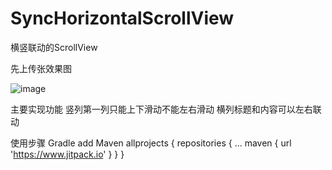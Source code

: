 # SyncHorizontalScrollView
横竖联动的ScrollView

先上传张效果图

![image](https://github.com/chensong1993/SyncHorizontalScrollView/blob/master/newsAd.gif)

主要实现功能
竖列第一列只能上下滑动不能左右滑动
横列标题和内容可以左右联动

使用步骤
Gradle
add Maven
 allprojects {
		repositories {
			...
			maven { url 'https://www.jitpack.io' }
		}
	}

